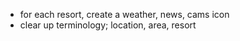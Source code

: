 - for each resort, create a weather, news, cams icon
- clear up terminology; location, area, resort

